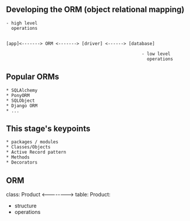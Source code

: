 

## Developing the ORM (object relational mapping)

    - high level
      operations


    [app]<-------> ORM <-------> [driver] <------> [database]

                                                        - low level
                                                          operations


















## Popular ORMs

    * SQLAlchemy
    * PonyORM
    * SQLObject
    * Django ORM
    * ...

















## This stage's keypoints


    * packages / modules
    * Classes/Objects
    * Active Record pattern
    * Methods
    * Decorators














## ORM
class: Product <--------> table: Product:
 * structure
 * operations